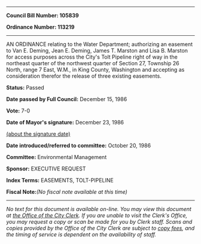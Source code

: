 

********

**Council Bill Number: 105839**
   
**Ordinance Number: 113219**
********

 AN ORDINANCE relating to the Water Department; authorizing an easement to Van E. Deming, Jean E. Deming, James T. Marston and Lisa B. Marston for access purposes across the City's Tolt Pipeline right of way in the northeast quarter of the northwest quarter of Section 27, Township 26 North, range 7 East, W.M., in King County, Washington and accepting as consideration therefor the release of three existing easements.

**Status:** Passed
   
**Date passed by Full Council:** December 15, 1986
   
**Vote:** 7-0
   
**Date of Mayor's signature:** December 23, 1986
   
[(about the signature date)](/~public/approvaldate.htm)
   
   
   
**Date introduced/referred to committee:** October 20, 1986
   
**Committee:** Environmental Management
   
**Sponsor:** EXECUTIVE REQUEST
   
   
**Index Terms:** EASEMENTS, TOLT-PIPELINE

**Fiscal Note:**_(No fiscal note available at this time)_
********

_No text for this document is available on-line. You may view this document at [the Office of the City Clerk](http://www.seattle.gov/leg/clerk/contactUs.htm). If you are unable to visit the Clerk's Office, you may request a copy or scan be made for you by Clerk staff. Scans and copies provided by the Office of the City Clerk are subject to [copy fees](http://clerk.seattle.gov/~public/clerkfees.htm), and the timing of service is dependent on the availability of staff._

